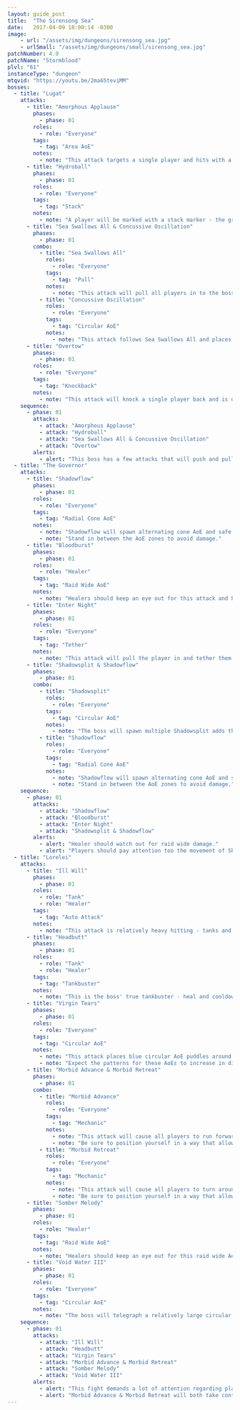 ```yaml
---
layout: guide_post
title:  "The Sirensong Sea"
date:   2017-04-09 18:00:14 -0300
image:
    - url: "/assets/img/dungeons/sirensong_sea.jpg"
    - urlSmall: "/assets/img/dungeons/small/sirensong_sea.jpg"
patchNumber: 4.0
patchName: "Stormblood"
plvl: "61"
instanceType: "dungeon"
mtqvid: "https://youtu.be/2ma65teviMM"
bosses:
  - title: "Lugat"
    attacks:
      - title: "Amorphous Applause"
        phases:
          - phase: 01
        roles:
          - role: "Everyone"
        tags:
          - tag: "Area AoE"
        notes:
          - note: "This attack targets a single player and hits with a 180 degree area AoE - run behind the boss to avoid taking damage."
      - title: "Hydroball"
        phases:
          - phase: 01
        roles:
          - role: "Everyone"
        tags:
          - tag: "Stack"
        notes:
          - note: "A player will be marked with a stack marker - the group should pull in to soak damage."
      - title: "Sea Swallows All & Concussive Oscillation"
        phases:
          - phase: 01
        combo:
          - title: "Sea Swallows All"
            roles:
              - role: "Everyone"
            tags:
              - tag: "Pull"
            notes:
              - note: "This attack will pull all players in to the boss and immediately follow up with Concussive Oscillation."
          - title: "Concussive Oscillation"
            roles:
              - role: "Everyone"
            tags:
              - tag: "Circular AoE"
            notes:
              - note: "This attack follows Sea Swallows All and places multiple circular AoEs in a pattern on the arena."
      - title: "Overtow"
        phases:
          - phase: 01
        roles:
          - role: "Everyone"
        tags:
          - tag: "Knockback"
        notes:
          - note: "This attack will knock a single player back and is often followed up by Hydroball - be sure to return to the group to soak damage."
    sequence:
      - phase: 01
        attacks:
          - attack: "Amorphous Applause"
          - attack: "Hydroball"
          - attack: "Sea Swallows All & Concussive Oscillation"
          - attack: "Overtow"
        alerts:
          - alert: "This boss has a few attacks that will push and pull players - be ready to move out of AoEs."
  - title: "The Governor"
    attacks:
      - title: "Shadowflow"
        phases:
          - phase: 01
        roles:
          - role: "Everyone"
        tags:
          - tag: "Radial Cone AoE"
        notes:
          - note: "Shadowflow will spawn alternating cone AoE and safe zones."
          - note: "Stand in between the AoE zones to avoid damage."
      - title: "Bloodburst"
        phases:
          - phase: 01
        roles:
          - role: "Healer"
        tags:
          - tag: "Raid Wide AoE"
        notes:
          - note: "Healers should keep an eye out for this attack and heal everyone up as needed."
      - title: "Enter Night"
        phases:
          - phase: 01
        roles:
          - role: "Everyone"
        tags:
          - tag: "Tether"
        notes:
          - note: "This attack will pull the player in and tether them with a grey/purple smoke-like tether - players should immediately run away from the boss to break the tether and avoid the stacking debuffs they will receive."
      - title: "Shadowsplit & Shadowflow"
        phases:
          - phase: 01
        combo:
          - title: "Shadowsplit"
            roles:
              - role: "Everyone"
            tags:
              - tag: "Circular AoE"
            notes:
              - note: "The boss will spawn multiple Shadowsplit adds that will drop circular pools within the typical safe zones of Shadowflow - watch their pattern of movement to determine where they will drop."
          - title: "Shadowflow"
            roles:
              - role: "Everyone"
            tags:
              - tag: "Radial Cone AoE"
            notes:
              - note: "Shadowflow will spawn alternating cone AoE and safe zones."
              - note: "Stand in between the AoE zones to avoid damage."
    sequence:
      - phase: 01
        attacks:
          - attack: "Shadowflow"
          - attack: "Bloodburst"
          - attack: "Enter Night"
          - attack: "Shadowsplit & Shadowflow"
        alerts:
          - alert: "Healer should watch out for raid wide damage."
          - alert: "Players should pay attention too the movement of Shadowsplit adds to determine where the safe zones will be during the following Shadowflow."
  - title: "Lorelei"
    attacks:
      - title: "Ill Will"
        phases:
          - phase: 01
        roles:
          - role: "Tank"
          - role: "Healer"
        tags:
          - tag: "Auto Attack"
        notes:
          - note: "This attack is relatively heavy hitting - tanks and healers should pay attention to health during the fight."
      - title: "Headbutt"
        phases:
          - phase: 01
        roles:
          - role: "Tank"
          - role: "Healer"
        tags:
          - tag: "Tankbuster"
        notes:
          - note: "This is the boss' true tankbuster - heal and cooldown as necessary."
      - title: "Virgin Tears"
        phases:
          - phase: 01
        roles:
          - role: "Everyone"
        tags:
          - tag: "Circular AoE"
        notes:
          - note: "This attack places blue circular AoE puddles around the room that apply a bleed debuff to players who enter them."
          - note: "Expect the patterns for these AoEs to increase in difficulty over the course of the fight."
      - title: "Morbid Advance & Morbid Retreat"
        phases:
          - phase: 01
        combo:
          - title: "Morbid Advance"
            roles:
              - role: "Everyone"
            tags:
              - tag: "Mechanic"
            notes:
              - note: "This attack will cause all players to run forward in the direction they are facing for a short time."
              - note: "Be sure to position yourself in a way that allows you to run forward without hitting an AoE."
          - title: "Morbid Retreat"
            roles:
              - role: "Everyone"
            tags:
              - tag: "Mechanic"
            notes:
              - note: "This attack will cause all players to turn around and run in the direction they were facing away from for a short time."
              - note: "Be sure to position yourself in a way that allows you to run backwards without hitting an AoE."
      - title: "Somber Melody"
        phases:
          - phase: 01
        roles:
          - role: "Healer"
        tags:
          - tag: "Raid Wide AoE"
        notes:
          - note: "Healers should keep an eye out for this raid wide AoE and heal the group as necessary."
      - title: "Void Water III"
        phases:
          - phase: 01
        roles:
          - role: "Everyone"
        tags:
          - tag: "Circular AoE"
        notes:
          - note: "The boss will telegraph a relatively large circular AoE amongst the Virgin Tear AoE puddles already on the arena - be wary of other mechanics."
    sequence:
      - phase: 01
        attacks:
          - attack: "Ill Will"
          - attack: "Headbutt"
          - attack: "Virgin Tears"
          - attack: "Morbid Advance & Morbid Retreat"
          - attack: "Somber Melody"
          - attack: "Void Water III"
        alerts:
          - alert: "This fight demands a lot of attention regarding player position and AoE avoidance."
          - alert: "Morbid Advance & Morbid Retreat will both take control of your character and force them to run forward or backwards respectively - be sure to position yourself out of harm's way before these are cast."
---
```

